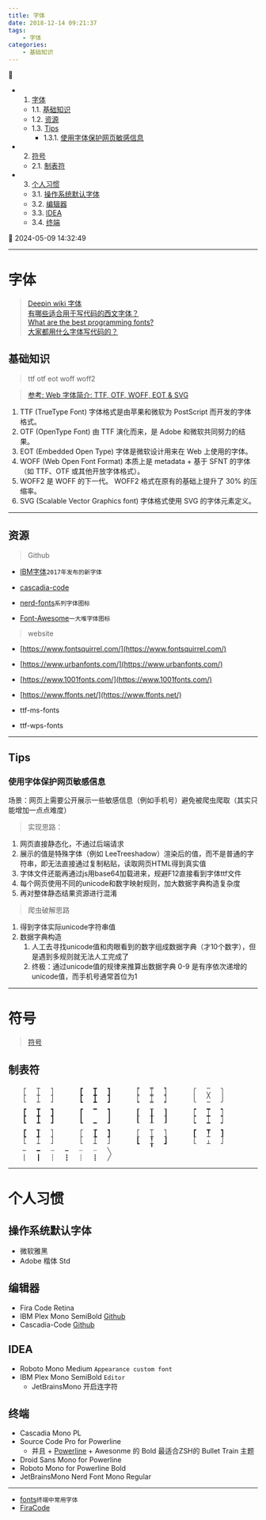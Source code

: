 ```yaml
---
title: 字体
date: 2018-12-14 09:21:37
tags: 
    - 字体
categories: 
    - 基础知识
---
```


💠

- 1. [字体](#字体)
    - 1.1. [基础知识](#基础知识)
    - 1.2. [资源](#资源)
    - 1.3. [Tips](#tips)
        - 1.3.1. [使用字体保护网页敏感信息](#使用字体保护网页敏感信息)
- 2. [符号](#符号)
    - 2.1. [制表符](#制表符)
- 3. [个人习惯](#个人习惯)
    - 3.1. [操作系统默认字体](#操作系统默认字体)
    - 3.2. [编辑器](#编辑器)
    - 3.3. [IDEA](#idea)
    - 3.4. [终端](#终端)

💠 2024-05-09 14:32:49
****************************************
# 字体
> [Deepin wiki 字体](https://wiki.deepin.org/wiki/%E5%AD%97%E4%BD%93)  
> [有哪些适合用于写代码的西文字体？](https://www.zhihu.com/question/20299865)  
> [What are the best programming fonts?](https://www.slant.co/topics/67/~best-programming-fonts)  
> [大家都用什么字体写代码的？](https://segmentfault.com/q/1010000000193004)

## 基础知识 
> ttf otf eot woff woff2 

> [参考: Web 字体简介: TTF, OTF, WOFF, EOT & SVG](https://zhuanlan.zhihu.com/p/28179203)  

1. TTF (TrueType Font) 字体格式是由苹果和微软为 PostScript 而开发的字体格式。
1. OTF (OpenType Font) 由 TTF 演化而来，是 Adobe 和微软共同努力的结果。
1. EOT (Embedded Open Type) 字体是微软设计用来在 Web 上使用的字体。
1. WOFF (Web Open Font Format) 本质上是 metadata + 基于 SFNT 的字体（如 TTF、OTF 或其他开放字体格式）。
1. WOFF2 是 WOFF 的下一代。 WOFF2 格式在原有的基础上提升了 30% 的压缩率。
1. SVG (Scalable Vector Graphics font) 字体格式使用 SVG 的字体元素定义。

********************************
## 资源
> Github
- [IBM字体](https://github.com/IBM/plex)`2017年发布的新字体`
- [cascadia-code](https://github.com/microsoft/cascadia-code)

- [nerd-fonts](https://github.com/ryanoasis/nerd-fonts)`系列字体图标`
- [Font-Awesome](https://github.com/FortAwesome/Font-Awesome)`一大堆字体图标`

> website
- [https://www.fontsquirrel.com/](https://www.fontsquirrel.com/)
- [https://www.urbanfonts.com/](https://www.urbanfonts.com/)
- [https://www.1001fonts.com/](https://www.1001fonts.com/)
- [https://www.ffonts.net/](https://www.ffonts.net/)

- ttf-ms-fonts
- ttf-wps-fonts

************************
## Tips
### 使用字体保护网页敏感信息
场景：网页上需要公开展示一些敏感信息（例如手机号）避免被爬虫爬取（其实只能增加一点点难度）

> 实现思路：
1. 网页直接静态化，不通过后端请求
2. 展示的值是特殊字体（例如 LeeTreeshadow）渲染后的值，而不是普通的字符串，即无法直接通过复制粘贴，读取网页HTML得到真实值
3. 字体文件还能再通过js用base64加载进来，规避F12直接看到字体ttf文件
4. 每个网页使用不同的unicode和数字映射规则，加大数据字典构造复杂度
4. 再对整体静态结果资源进行混淆

> 爬虫破解思路
1. 得到字体实际unicode字符串值
1. 数据字典构造
    1. 人工去寻找unicode值和肉眼看到的数字组成数据字典（才10个数字），但是遇到多规则就无法人工完成了
    1. 终极：通过unicode值的规律来推算出数据字典 0-9 是有序依次递增的unicode值，而手机号通常首位为1

************************

# 符号
> [符号](http://www.bangnishouji.com/fuhao/)

## 制表符
```
    ┌ 	┬ 	┐ 	  	┏ 	┳ 	┓ 	  	╒ 	╤ 	╕ 	  	╭ 	─ 	╮
    ├ 	┼ 	┤ 	  	┣ 	╋ 	┫ 	  	╞ 	╪ 	╡ 	  	│ 	╳ 	│
    └ 	┴ 	┘ 	  	┗ 	┻ 	┛ 	  	╘ 	╧ 	╛ 	  	╰ 	─ 	╯
    ┏ 	┳ 	┓ 	  	┏ 	━ 	┓ 	  	┎ 	┰ 	┒ 	  	┍ 	┯ 	┑
    ┣ 	╋ 	┫ 	  	┃ 	  	┃ 	  	┠ 	╂ 	┨ 	  	┝ 	┿ 	┥
    ┗ 	┻ 	┛ 	  	┗ 	━ 	┛ 	  	┖ 	┸ 	┚ 	  	┕ 	┷ 	┙
    ┏ 	┱ 	┐ 	  	┌ 	┲ 	┓ 	  	┌ 	┬ 	┐ 	  	┏ 	┳ 	┓
    ┡ 	╃ 	┤ 	  	├ 	╄ 	┩ 	  	┟ 	╁ 	┧ 	  	┞ 	┴ 	┦
    └ 	┴ 	┘ 	  	└ 	┴ 	┘ 	  	┗ 	╁ 	┛ 	  	└ 	┴ 	┘
    ─ 	━ 	┄ 	┅ 	┈ 	┈ 	╲ 	  	  	  	  	  	  	  	 
    │ 	┃ 	┆ 	┇ 	┊ 	┋ 	╱ 	  	  	  	  	  	  	  	 
```

************************

# 个人习惯
## 操作系统默认字体
- 微软雅黑
- Adobe 楷体 Std

## 编辑器
- Fira Code Retina
- IBM Plex Mono SemiBold [Github](https://fontmeme.com/fonts/ibm-plex-mono-font/)
- Cascadia-Code [Github](https://github.com/microsoft/cascadia-code)

## IDEA
- Roboto Mono Medium `Appearance custom font`
- IBM Plex Mono SemiBold `Editor`
    - JetBrainsMono 开启连字符

## 终端
- Cascadia Mono PL 
- Source Code Pro for Powerline
    - 并且 + [Powerline](https://github.com/powerline/powerline) + Awesonme 的 Bold 最适合ZSH的 Bullet Train 主题
- Droid Sans Mono for Powerline
- Roboto Mono for Powerline Bold
- JetBrainsMono Nerd Font Mono Regular

************************

- [fonts](https://github.com/powerline/fonts)`终端中常用字体`
- [FiraCode](https://github.com/tonsky/FiraCode)

